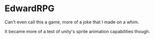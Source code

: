 # EdwardRPG

Can't even call this a game, more of a joke that I made on a whim.

It became more of a test of unity's sprite animation capabilities though.
